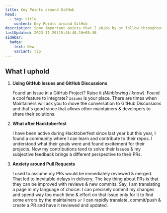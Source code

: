 ```yaml
---
title: Key Points around GitHub
head:
  - tag: title
    content: Key Points around GitHub
description: Some important points that I abide by or follow throughout my Workflow
lastUpdated: 2023-11-20t15:46:40.10+05:30
sidebar:
  badge:
    text: New
    variant: tip
---
```


## What I uphold

1. **Using GitHub Issues and GitHub Discussions**

   Found an Issue in a GitHub Project? Raise it _(Minblowing I know)_. Found a
   cool feature to integrate? `Issues` is your place. There are times when
   Maintainers will ask you to move the conversation to GitHub Discussions and
   that's good since that allows other maintainers & developers to share their solutions.

2. **What after Hacktoberfest**

   I have been active during Hacktoberfest since last year but this year, I found
   a community where I can learn and contribute to their repos. I understood what
   their goals were and found excitement for their projects. Now my contributions
   tend to solve their Issues & my subjective feedback brings a different perspective
   to their PRs.

3. **Anxiety around Pull Requests**

   I used to assume my PRs would be immediately reviewed & merged. That led to
   inevitable delays in delivery. The key thing about PRs is that they can be improved
   with reviews & new commits. Say, I am translating a page in my language of choice:
   I can precisely commit my changes and spend way too much time & effort on that Issue
   only for it to find some errors by the maintainers `or` I can rapidly translate,
   commit/push & create a PR and have it reviewed and updated.
